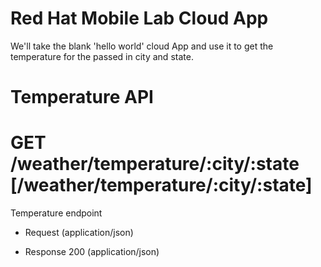 # Red Hat Mobile Lab Cloud App

We'll take the blank 'hello world' cloud App and use it to get the temperature for the passed in city and state.

# Temperature API

# GET /weather/temperature/:city/:state [/weather/temperature/:city/:state]

Temperature endpoint

+ Request (application/json)

+ Response 200 (application/json)
